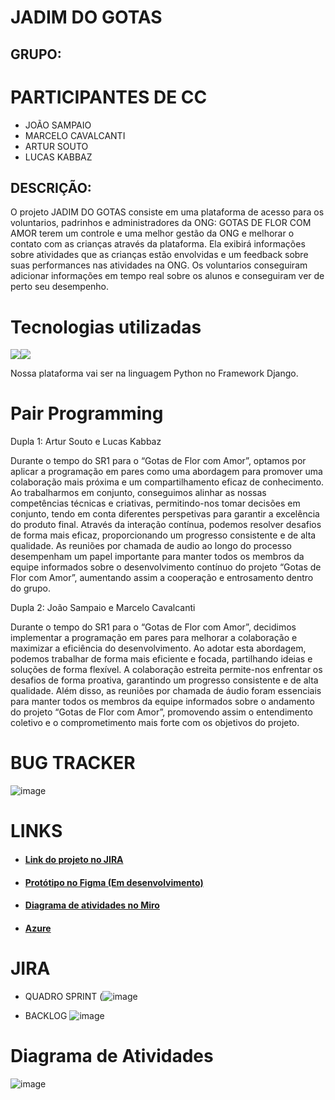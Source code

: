 # JADIM DO GOTAS

## GRUPO:

# PARTICIPANTES DE CC

* JOÃO SAMPAIO
* MARCELO CAVALCANTI
* ARTUR SOUTO
* LUCAS KABBAZ


## DESCRIÇÃO:

O projeto JADIM DO GOTAS consiste em uma plataforma de acesso para os voluntarios, padrinhos e administradores da ONG: GOTAS DE FLOR COM AMOR terem um controle e uma melhor gestão da ONG e melhorar o contato com as crianças através da plataforma. Ela exibirá informações sobre atividades que as crianças estão envolvidas e um feedback sobre suas performances nas atividades na ONG. Os voluntarios conseguiram adicionar informações em tempo real sobre os alunos e conseguiram ver de perto seu desempenho.

# Tecnologias utilizadas
<img src="https://img.shields.io/badge/Python-FFD43B?style=for-the-badge&logo=python&logoColor=blue" /><img src="https://img.shields.io/badge/Django-092E20?style=for-the-badge&logo=django&logoColor=green" />

Nossa plataforma vai ser na linguagem Python no Framework Django.

# Pair Programming
Dupla 1:
Artur Souto e Lucas Kabbaz

Durante o tempo do SR1 para o “Gotas de Flor com Amor”, optamos por aplicar a programação em pares como uma abordagem para promover uma colaboração mais próxima e um compartilhamento eficaz de conhecimento. Ao trabalharmos em conjunto, conseguimos alinhar as nossas competências técnicas e criativas, permitindo-nos tomar decisões em conjunto, tendo em conta diferentes perspetivas para garantir a excelência do produto final. Através da interação contínua, podemos resolver desafios de forma mais eficaz, proporcionando um progresso consistente e de alta qualidade. As reuniões por chamada de audio ao longo do processo desempenham um papel importante para manter todos os membros da equipe informados sobre o desenvolvimento contínuo do projeto “Gotas de Flor com Amor”, aumentando assim a cooperação e entrosamento dentro do grupo.

Dupla 2:
João Sampaio e Marcelo Cavalcanti

Durante o tempo do SR1 para o “Gotas de Flor com Amor”, decidimos implementar a programação em pares para melhorar a colaboração e maximizar a eficiência do desenvolvimento. Ao adotar esta abordagem, podemos trabalhar de forma mais eficiente e focada, partilhando ideias e soluções de forma flexível. A colaboração estreita permite-nos enfrentar os desafios de forma proativa, garantindo um progresso consistente e de alta qualidade. Além disso, as reuniões por chamada de áudio foram essenciais para manter todos os membros da equipe informados sobre o andamento do projeto “Gotas de Flor com Amor”, promovendo assim o entendimento coletivo e o comprometimento mais forte com os objetivos do projeto. 


# BUG TRACKER
![image](https://github.com/ArturSouto/G10/assets/134516887/4cfce96f-a61e-46ce-9550-50e66165048d)


# LINKS

* #### [Link do projeto no JIRA](https://kabbaz.atlassian.net/jira/software/projects/G10/boards/2/backlog)

* #### [Protótipo no Figma (Em desenvolvimento)](https://www.figma.com/file/HdLvW4y68knUPL7sloAn6j/Untitled?type=design&node-id=0%3A1&mode=design&t=gQHpecppc5uG7SSK-1)
* #### [Diagrama de atividades no Miro](https://miro.com/app/board/uXjVNaIl8W4=/?share_link_id=483345732330)
* #### [Azure](https://projetosg10.azurewebsites.net/)
# JIRA

* QUADRO SPRINT
(![image](https://github.com/ArturSouto/G10/assets/80278821/843878bf-07c4-47f2-961f-999a7fc35cbb)


* BACKLOG
![image](https://github.com/ArturSouto/G10/assets/80278821/2553539a-a34e-4a98-b909-68bef9172712)



# Diagrama de Atividades

![image](https://github.com/ArturSouto/G10/assets/80278821/a212b44b-de2e-4c42-9a14-9363618f2272)



